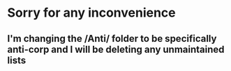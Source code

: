# Sorry for any inconvenience
## I'm changing the /Anti/ folder to be specifically anti-corp and I will be deleting any unmaintained lists
